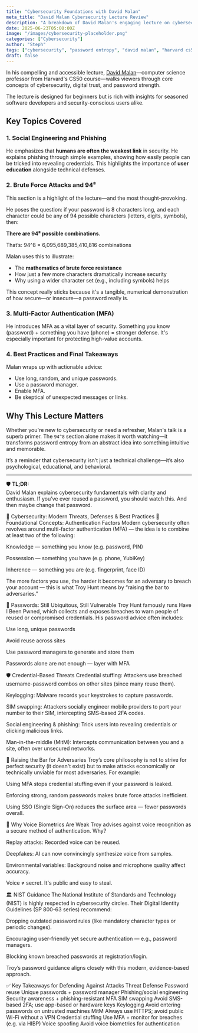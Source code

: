 ```yaml
---
title: "Cybersecurity Foundations with David Malan"
meta_title: "David Malan Cybersecurity Lecture Review"
description: "A breakdown of David Malan's engaging lecture on cybersecurity, including the significance of 94^8 in password entropy."
date: 2025-06-23T05:00:00Z
image: "/images/cybersecurity-placeholder.png"
categories: ["Cybersecurity"]
author: "Steph"
tags: ["cybersecurity", "password entropy", "david malan", "harvard cs50"]
draft: false
---
```


In his compelling and accessible lecture, [David Malan](https://www.youtube.com/watch?v=kUovJpWqEMk)—computer science professor from Harvard's CS50 course—walks viewers through core concepts of cybersecurity, digital trust, and password strength.

The lecture is designed for beginners but is rich with insights for seasoned software developers and security-conscious users alike.

## Key Topics Covered

### 1. **Social Engineering and Phishing**

He emphasizes that **humans are often the weakest link** in security. He explains phishing through simple examples, showing how easily people can be tricked into revealing credentials. This highlights the importance of **user education** alongside technical defenses.


### 2. **Brute Force Attacks and 94⁸**

This section is a highlight of the lecture—and the most thought-provoking.

He poses the question: if your password is 8 characters long, and each character could be any of 94 possible characters (letters, digits, symbols), then:

**There are 94⁸ possible combinations.**

That’s: 94^8 = 6,095,689,385,410,816 combinations


Malan uses this to illustrate:
- The **mathematics of brute force resistance**
- How just a few more characters dramatically increase security
- Why using a wider character set (e.g., including symbols) helps

This concept really sticks because it's a tangible, numerical demonstration of how secure—or insecure—a password really is.

### 3. **Multi-Factor Authentication (MFA)**

He introduces MFA as a vital layer of security. Something you know (password) + something you have (phone) = stronger defense. It's especially important for protecting high-value accounts.

### 4. **Best Practices and Final Takeaways**

Malan wraps up with actionable advice:
- Use long, random, and unique passwords.
- Use a password manager.
- Enable MFA.
- Be skeptical of unexpected messages or links.

## Why This Lecture Matters

Whether you're new to cybersecurity or need a refresher, Malan's talk is a superb primer. The `94^8` section alone makes it worth watching—it transforms password entropy from an abstract idea into something intuitive and memorable.

It’s a reminder that cybersecurity isn’t just a technical challenge—it’s also psychological, educational, and behavioral.

---

🛡️ **TL;DR:**  
David Malan explains cybersecurity fundamentals with clarity and enthusiasm. If you’ve ever reused a password, you should watch this. And then maybe change that password.



🔐 Cybersecurity: Modern Threats, Defenses & Best Practices
🧱 Foundational Concepts: Authentication Factors
Modern cybersecurity often revolves around multi-factor authentication (MFA) — the idea is to combine at least two of the following:

Knowledge — something you know (e.g. password, PIN)

Possession — something you have (e.g. phone, YubiKey)

Inherence — something you are (e.g. fingerprint, face ID)

The more factors you use, the harder it becomes for an adversary to breach your account — this is what Troy Hunt means by “raising the bar to adversaries.”

🚪 Passwords: Still Ubiquitous, Still Vulnerable
Troy Hunt famously runs Have I Been Pwned, which collects and exposes breaches to warn people of reused or compromised credentials. His password advice often includes:

Use long, unique passwords

Avoid reuse across sites

Use password managers to generate and store them

Passwords alone are not enough — layer with MFA

🛡️ Credential-Based Threats
Credential stuffing: Attackers use breached username-password combos on other sites (since many reuse them).

Keylogging: Malware records your keystrokes to capture passwords.

SIM swapping: Attackers socially engineer mobile providers to port your number to their SIM, intercepting SMS-based 2FA codes.

Social engineering & phishing: Trick users into revealing credentials or clicking malicious links.

Man-in-the-middle (MitM): Intercepts communication between you and a site, often over unsecured networks.

🧠 Raising the Bar for Adversaries
Troy’s core philosophy is not to strive for perfect security (it doesn't exist) but to make attacks economically or technically unviable for most adversaries. For example:

Using MFA stops credential stuffing even if your password is leaked.

Enforcing strong, random passwords makes brute force attacks inefficient.

Using SSO (Single Sign-On) reduces the surface area — fewer passwords overall.

📵 Why Voice Biometrics Are Weak
Troy advises against voice recognition as a secure method of authentication. Why?

Replay attacks: Recorded voice can be reused.

Deepfakes: AI can now convincingly synthesize voice from samples.

Environmental variables: Background noise and microphone quality affect accuracy.

Voice ≠ secret. It's public and easy to steal.

🏛️ NIST Guidance
The National Institute of Standards and Technology (NIST) is highly respected in cybersecurity circles. Their Digital Identity Guidelines (SP 800-63 series) recommend:

Dropping outdated password rules (like mandatory character types or periodic changes).

Encouraging user-friendly yet secure authentication — e.g., password managers.

Blocking known breached passwords at registration/login.

Troy’s password guidance aligns closely with this modern, evidence-based approach.

✅ Key Takeaways for Defending Against Attacks
Threat	Defense
Password reuse	Unique passwords + password manager
Phishing/social engineering	Security awareness + phishing-resistant MFA
SIM swapping	Avoid SMS-based 2FA; use app-based or hardware keys
Keylogging	Avoid entering passwords on untrusted machines
MitM	Always use HTTPS; avoid public Wi-Fi without a VPN
Credential stuffing	Use MFA + monitor for breaches (e.g. via HIBP)
Voice spoofing	Avoid voice biometrics for authentication